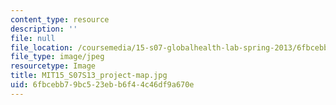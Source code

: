 ```yaml
---
content_type: resource
description: ''
file: null
file_location: /coursemedia/15-s07-globalhealth-lab-spring-2013/6fbcebb79bc523ebb6f44c46df9a670e_MIT15_S07S13_project-map.JPG
file_type: image/jpeg
resourcetype: Image
title: MIT15_S07S13_project-map.jpg
uid: 6fbcebb7-9bc5-23eb-b6f4-4c46df9a670e
---
```

